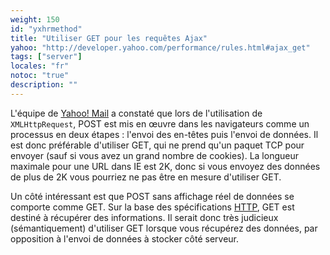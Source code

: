 ```yaml
---
weight: 150
id: "yxhrmethod"
title: "Utiliser GET pour les requêtes Ajax"
yahoo: "http://developer.yahoo.com/performance/rules.html#ajax_get"
tags: ["server"]
locales: "fr"
notoc: "true"
description: ""
---
```


L'équipe de [Yahoo! Mail](http://mail.yahoo.com) a constaté que lors de l'utilisation de `XMLHttpRequest`, POST est mis en œuvre dans les navigateurs comme un processus en deux étapes : l'envoi des en-têtes puis l'envoi de données. Il est donc préférable d'utiliser GET, qui ne prend qu'un paquet TCP pour envoyer (sauf si vous avez un grand nombre de cookies). La longueur maximale pour une URL dans IE est 2K, donc si vous envoyez des données de plus de 2K vous pourriez ne pas être en mesure d'utiliser GET.

Un côté intéressant est que POST sans affichage réel de données se comporte comme GET. Sur la base des spécifications [HTTP](http://www.w3.org/Protocols/rfc2616/rfc2616-sec9.html), GET est destiné à récupérer des informations. Il serait donc très judicieux (sémantiquement) d'utiliser GET lorsque vous récupérez des données, par opposition à l'envoi de données à stocker côté serveur.